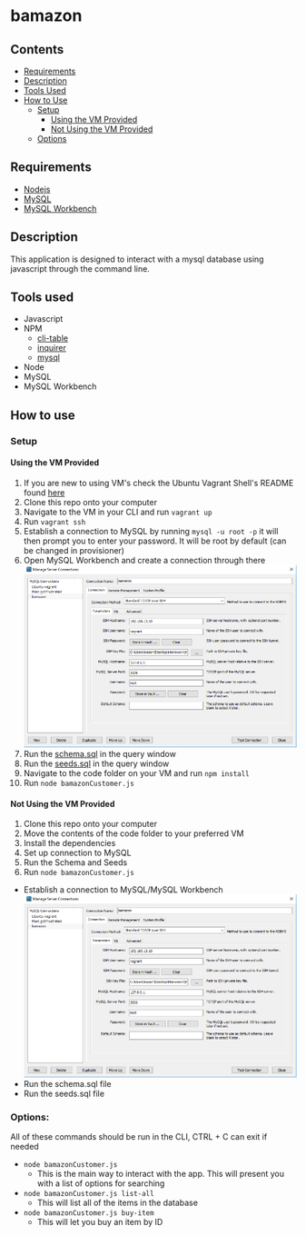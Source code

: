 # bamazon

## Contents
- [Requirements](#requirements)
- [Description](#description)
- [Tools Used](#tools-used)
- [How to Use](#how-to-use)
  - [Setup](#setup)
    - [Using the VM Provided](#using-the-vm-provided)
    - [Not Using the VM Provided](#not-using-the-vm-provided)
  - [Options](#options)

## Requirements
- [Nodejs](https://nodejs.org/en/download/ "Install Node")
- [MySQL](https://dev.mysql.com/downloads/installer/ "Install MySQL")
- [MySQL Workbench](https://dev.mysql.com/downloads/workbench/ "Install MySQL Workbench")

## Description
This application is designed to interact with a mysql database using javascript through the command line.

## Tools used
- Javascript
- NPM
  - [cli-table](https://www.npmjs.com/package/cli-table "Cli-Table's NPM page")
  - [inquirer](https://www.npmjs.com/package/inquirer "Inquirer's NPM page")
  - [mysql](https://www.npmjs.com/package/mysql "MySQL's NPM page")
- Node
- MySQL
- MySQL Workbench

## How to use
### Setup
#### Using the VM Provided
1. If you are new to using VM's check the Ubuntu Vagrant Shell's README found [here](https://github.com/switch120/ubuntu-vagrant-shell)
2. Clone this repo onto your computer
3. Navigate to the VM in your CLI and run `vagrant up`
4. Run `vagrant ssh`
5. Establish a connection to MySQL by running `mysql -u root -p` it will then prompt you to enter your password. It will be root by default (can be changed in provisioner)
6. Open MySQL Workbench and create a connection through there
![MySQL Workbench Connection](./code/assets/images/readme/mysqlConnection.png)
7. Run the [schema.sql](./code/database/schema.sql) in the query window
8. Run the [seeds.sql](./code/database/seeds.sql) in the query window
9. Navigate to the code folder on your VM and run `npm install`
10. Run `node bamazonCustomer.js`


#### Not Using the VM Provided
1. Clone this repo onto your computer
2. Move the contents of the code folder to your preferred VM
3. Install the dependencies
4. Set up connection to MySQL
5. Run the Schema and Seeds
6. Run `node bamazonCustomer.js`


 - Establish a connection to MySQL/MySQL Workbench
![MySQL Workbench Connection](./code/assets/images/readme/mysqlConnection.png)
 - Run the schema.sql file
 - Run the seeds.sql file

### Options:
All of these commands should be run in the CLI, CTRL + C can exit if needed

- `node bamazonCustomer.js`
  - This is the main way to interact with the app. This will present you with a list of options for searching
- `node bamazonCustomer.js list-all`
  - This will list all of the items in the database
- `node bamazonCustomer.js buy-item`
  - This will let you buy an item by ID